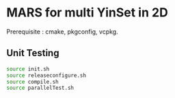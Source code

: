 # MARS for multi YinSet in 2D

Prerequisite : cmake, pkgconfig, vcpkg. 

## Unit Testing

```bash
source init.sh
source releaseconfigure.sh
source compile.sh
source parallelTest.sh
```
